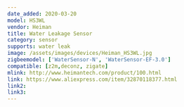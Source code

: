```yaml
---
date_added: 2020-03-20
model: HS3WL
vendor: Heiman
title: Water Leakage Sensor
category: sensor
supports: water leak
image: /assets/images/devices/Heiman_HS3WL.jpg
zigbeemodel: ['WaterSensor-N', 'WaterSensor-EF-3.0']
compatible: [z2m,deconz, zigate]
mlink: http://www.heimantech.com/product/100.html
link: https://www.aliexpress.com/item/32870118377.html
link2: 
link3: 
---
```


